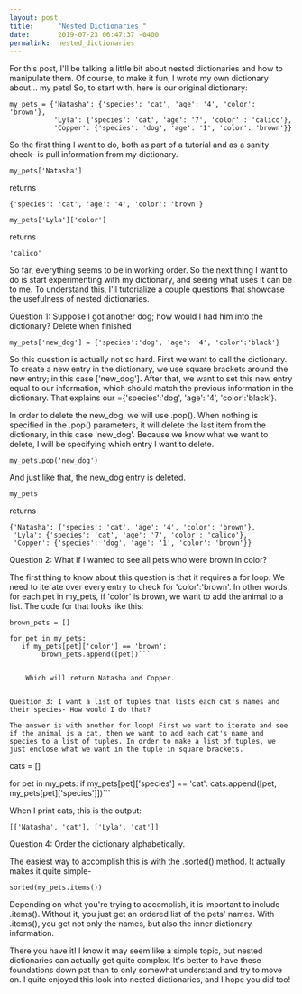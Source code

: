```yaml
---
layout: post
title:      "Nested Dictionaries "
date:       2019-07-23 06:47:37 -0400
permalink:  nested_dictionaries
---
```



For this post, I'll be talking a little bit about nested dictionaries and how to manipulate them. Of course, to make it fun, I wrote my own dictionary about... my pets! So, to start with, here is our original dictionary: 
```
my_pets = {'Natasha': {'species': 'cat', 'age': '4', 'color': 'brown'},
           'Lyla': {'species': 'cat', 'age': '7', 'color' : 'calico'},
           'Copper': {'species': 'dog', 'age': '1', 'color': 'brown'}}
```
So the first thing I want to do, both as part of a tutorial and as a sanity check- is pull information from my dictionary. 
```
my_pets['Natasha']
```
returns 
```
{'species': 'cat', 'age': '4', 'color': 'brown'}
```


```
my_pets['Lyla']['color']
```
returns
```
'calico'
```

So far, everything seems to be in working order. So the next thing I want to do is start experimenting with my dictionary, and seeing what uses it can be to me. To understand this, I'll tutorialize a couple questions that showcase the usefulness of nested dictionaries. 

Question 1: Suppose I got another dog; how would I had him into the dictionary? Delete when finished

```
my_pets['new_dog'] = {'species':'dog', 'age': '4', 'color':'black'}
```
So this question is actually not so hard. First we want to call the dictionary. To create a new entry in the dictionary, we use square brackets around the new entry; in this case ['new_dog']. After that, we want to set this new entry equal to our information, which should match the previous information in the dictionary. That explains our ={'species':'dog', 'age': '4', 'color':'black'}. 

In order to delete the new_dog, we will use .pop(). When nothing is specified in the .pop() parameters, it will delete the last item from the dictionary, in this case 'new_dog'. Because we know what we want to delete, I will be specifying which entry I want to delete. 
```
my_pets.pop('new_dog')
```
And just like that, the new_dog entry is deleted. 
``` 
my_pets
```
returns 
```
{'Natasha': {'species': 'cat', 'age': '4', 'color': 'brown'},
 'Lyla': {'species': 'cat', 'age': '7', 'color': 'calico'},
 'Copper': {'species': 'dog', 'age': '1', 'color': 'brown'}}
 ```


Question 2: What if I wanted to see all pets who were brown in color?

The first thing to know about this question is that it requires a for loop. We need to iterate over every entry to check for 'color':'brown'.  In other words, for each pet in my_pets, if 'color' is brown, we want to add the animal to a list. The code for that looks like this:
```
brown_pets = []

for pet in my_pets:
   if my_pets[pet]['color'] == 'brown':
        brown_pets.append([pet])```

	
	Which will return Natasha and Copper. 


Question 3: I want a list of tuples that lists each cat's names and their species- How would I do that? 

The answer is with another for loop! First we want to iterate and see if the animal is a cat, then we want to add each cat's name and species to a list of tuples. In order to make a list of tuples, we just enclose what we want in the tuple in square brackets. 

```
cats = []

for pet in my_pets:
    if my_pets[pet]['species'] == 'cat':
        cats.append([pet, my_pets[pet]['species']])```

When I print cats, this is the output:
```
[['Natasha', 'cat'], ['Lyla', 'cat']]
```

Question 4: Order the dictionary alphabetically. 

The easiest way to accomplish this is with the .sorted() method. It actually makes it quite simple- 
```
sorted(my_pets.items())
```

Depending on what you're trying to accomplish, it is important to include .items(). Without it, you just get an ordered list of the pets' names. With .items(), you get not only the names, but also the inner dictionary information. 

There you have it! I know it may seem like a simple topic, but nested dictionaries can actually get quite complex. It's better to have these foundations down pat than to only somewhat understand and try to move on. I quite enjoyed this look into nested dictionaries, and I hope you did too! 


